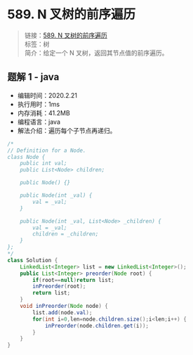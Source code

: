 # 589. N 叉树的前序遍历

> 链接：[589. N 叉树的前序遍历](https://leetcode-cn.com/problems/n-ary-tree-preorder-traversal/)  
> 标签：树  
> 简介：给定一个 N 叉树，返回其节点值的前序遍历。

## 题解 1 - java

- 编辑时间：2020.2.21
- 执行用时：1ms
- 内存消耗：41.2MB
- 编程语言：java
- 解法介绍：遍历每个子节点再递归。

```java
/*
// Definition for a Node.
class Node {
    public int val;
    public List<Node> children;

    public Node() {}

    public Node(int _val) {
        val = _val;
    }

    public Node(int _val, List<Node> _children) {
        val = _val;
        children = _children;
    }
};
*/
class Solution {
	LinkedList<Integer> list = new LinkedList<Integer>();
    public List<Integer> preorder(Node root) {
    	if(root==null)return list;
    	inPreorder(root);
		return list;
    }
    void inPreorder(Node node) {
    	list.add(node.val);
    	for(int i=0,len=node.children.size();i<len;i++) {
    		inPreorder(node.children.get(i));
    	}
    }
}
```
